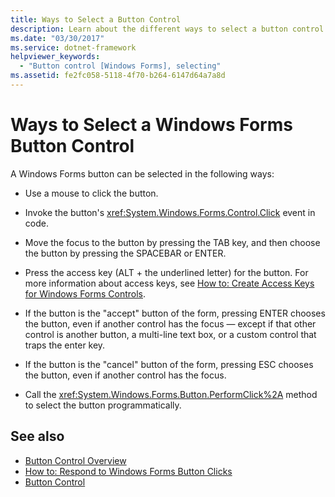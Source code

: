 ```yaml
---
title: Ways to Select a Button Control
description: Learn about the different ways to select a button control such as a mouse click, moving the focus, using the access key and other options.
ms.date: "03/30/2017"
ms.service: dotnet-framework
helpviewer_keywords: 
  - "Button control [Windows Forms], selecting"
ms.assetid: fe2fc058-5118-4f70-b264-6147d64a7a8d
---
```

# Ways to Select a Windows Forms Button Control

A Windows Forms button can be selected in the following ways:

- Use a mouse to click the button.

- Invoke the button's <xref:System.Windows.Forms.Control.Click> event in code.

- Move the focus to the button by pressing the TAB key, and then choose the button by pressing the SPACEBAR or ENTER.

- Press the access key (ALT + the underlined letter) for the button. For more information about access keys, see [How to: Create Access Keys for Windows Forms Controls](how-to-create-access-keys.md).

- If the button is the "accept" button of the form, pressing ENTER chooses the button, even if another control has the focus — except if that other control is another button, a multi-line text box, or a custom control that traps the enter key.

- If the button is the "cancel" button of the form, pressing ESC chooses the button, even if another control has the focus.

- Call the <xref:System.Windows.Forms.Button.PerformClick%2A> method to select the button programmatically.

## See also

- [Button Control Overview](button-control-overview-windows-forms.md)
- [How to: Respond to Windows Forms Button Clicks](how-to-respond-to-windows-forms-button-clicks.md)
- [Button Control](button-control-windows-forms.md)
